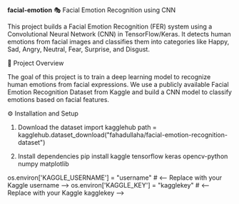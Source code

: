 **facial-emotion**
🎭 Facial Emotion Recognition using CNN

This project builds a Facial Emotion Recognition (FER) system using a Convolutional Neural Network (CNN) in TensorFlow/Keras.
It detects human emotions from facial images and classifies them into categories like Happy, Sad, Angry, Neutral, Fear, Surprise, and Disgust.

📘 Project Overview

The goal of this project is to train a deep learning model to recognize human emotions from facial expressions.
We use a publicly available Facial Emotion Recognition Dataset from Kaggle and build a CNN model to classify emotions based on facial features.

⚙️ Installation and Setup

1. Download the dataset
import kagglehub
path = kagglehub.dataset_download("fahadullaha/facial-emotion-recognition-dataset")

2. Install dependencies
pip install kaggle tensorflow keras opencv-python numpy matplotlib

os.environ['KAGGLE_USERNAME'] = "username"   # <-- Replace with your Kaggle username -->
os.environ['KAGGLE_KEY'] = "kagglekey"  # <-- Replace with your Kaggle kagglekey -->



